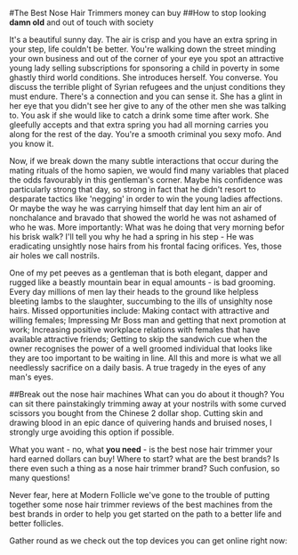 #The Best Nose Hair Trimmers money can buy
##How to stop looking __damn old__ and out of touch with society

It's a beautiful sunny day. The air is crisp and you have an extra spring in your step, life couldn't be better. You're walking down the street minding your own business and out of the corner of your eye you spot an attractive young lady selling subscriptions for sponsoring a child in poverty in some ghastly third world conditions. She introduces herself. You converse. You discuss the terrible plight of Syrian refugees and the unjust conditions they must endure. There's a connection and you can sense it. She has a glint in her eye that you didn't see her give to any of the other men she was talking to. You ask if she would like to catch a drink some time after work. She gleefully accepts and that extra spring you had all morning carries you along for the rest of the day. You're a smooth criminal you sexy mofo. And you know it.

Now, if we break down the many subtle interactions that occur during the mating rituals of the homo sapien, we would find many variables that placed the odds favourably in this gentleman's corner. Maybe his confidence was particularly strong that day, so strong in fact that he didn't resort to desparate tactics like 'negging' in order to win the young ladies affections. Or maybe the way he was carrying himself that day lent him an air of nonchalance and bravado that showed the world he was not ashamed of who he was. More importantly: What was he doing that very morning befor his brisk walk? I'll tell you why he had a spring in his step - He was eradicating unsightly nose hairs from his frontal facing orifices. Yes, those air holes we call nostrils.

One of my pet peeves as a gentleman that is both elegant, dapper and rugged like a beastly mountain bear in equal amounts - is bad grooming. Every day millions of men lay their heads to the ground like helpless bleeting lambs to the slaughter, succumbing to the ills of unsighlty nose hairs. Missed opportunities include: Making contact with attractive and willing females; Impressing Mr Boss man and getting that next promotion at work; Increasing positive workplace relations with females that have available attractive friends; Getting to skip the sandwich cue when the owner recognises the power of a well groomed individual that looks like they are too important to be waiting in line. All this and more is what we all needlessly sacrifice on a daily basis. A true tragedy in the eyes of any  man's eyes.

##Break out the nose hair machines
What can you do about it though? You can sit there painstakingly trimming away at your nostrils with some curved scissors you bought from the Chinese 2 dollar shop. Cutting skin and drawing blood in an epic dance of quivering hands and bruised noses, I strongly urge avoiding this option if possible. 

What you want - no, what __you need__ - is the best nose hair trimmer your hard earned dollars can buy! Where to start? what are the best brands? Is there even such a thing as a nose hair trimmer brand? Such confusion, so many questions! 

Never fear, here at Modern Follicle we've gone to the trouble of putting together some nose hair trimmer reviews of the best machines from the best brands in order to help you get started on the path to a better life and better follicles.

Gather round as we check out the top devices you can get online right now:



